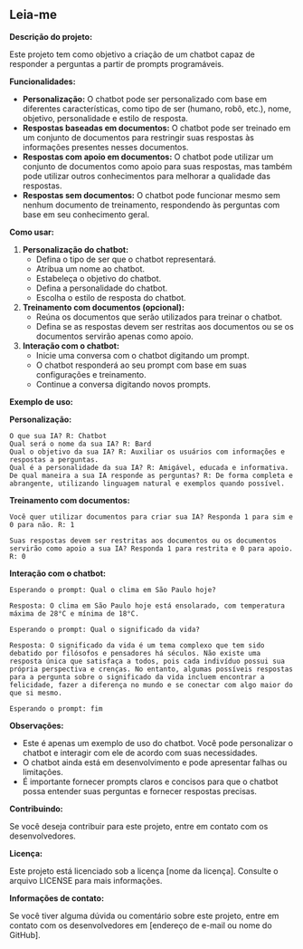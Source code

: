 ## Leia-me

**Descrição do projeto:**

Este projeto tem como objetivo a criação de um chatbot capaz de responder a perguntas a partir de prompts programáveis. 

**Funcionalidades:**

* **Personalização:** O chatbot pode ser personalizado com base em diferentes características, como tipo de ser (humano, robô, etc.), nome, objetivo, personalidade e estilo de resposta.
* **Respostas baseadas em documentos:** O chatbot pode ser treinado em um conjunto de documentos para restringir suas respostas às informações presentes nesses documentos.
* **Respostas com apoio em documentos:** O chatbot pode utilizar um conjunto de documentos como apoio para suas respostas, mas também pode utilizar outros conhecimentos para melhorar a qualidade das respostas.
* **Respostas sem documentos:** O chatbot pode funcionar mesmo sem nenhum documento de treinamento, respondendo às perguntas com base em seu conhecimento geral.

**Como usar:**

1. **Personalização do chatbot:**
    * Defina o tipo de ser que o chatbot representará.
    * Atribua um nome ao chatbot.
    * Estabeleça o objetivo do chatbot.
    * Defina a personalidade do chatbot.
    * Escolha o estilo de resposta do chatbot.
2. **Treinamento com documentos (opcional):**
    * Reúna os documentos que serão utilizados para treinar o chatbot.
    * Defina se as respostas devem ser restritas aos documentos ou se os documentos servirão apenas como apoio.
3. **Interação com o chatbot:**
    * Inicie uma conversa com o chatbot digitando um prompt.
    * O chatbot responderá ao seu prompt com base em suas configurações e treinamento.
    * Continue a conversa digitando novos prompts.

**Exemplo de uso:**

**Personalização:**

```
O que sua IA? R: Chatbot
Qual será o nome da sua IA? R: Bard
Qual o objetivo da sua IA? R: Auxiliar os usuários com informações e respostas a perguntas.
Qual é a personalidade da sua IA? R: Amigável, educada e informativa.
De qual maneira a sua IA responde as perguntas? R: De forma completa e abrangente, utilizando linguagem natural e exemplos quando possível.
```

**Treinamento com documentos:**

```
Você quer utilizar documentos para criar sua IA? Responda 1 para sim e 0 para não. R: 1

Suas respostas devem ser restritas aos documentos ou os documentos servirão como apoio a sua IA? Responda 1 para restrita e 0 para apoio. R: 0
```

**Interação com o chatbot:**

```
Esperando o prompt: Qual o clima em São Paulo hoje?

Resposta: O clima em São Paulo hoje está ensolarado, com temperatura máxima de 28°C e mínima de 18°C.

Esperando o prompt: Qual o significado da vida?

Resposta: O significado da vida é um tema complexo que tem sido debatido por filósofos e pensadores há séculos. Não existe uma resposta única que satisfaça a todos, pois cada indivíduo possui sua própria perspectiva e crenças. No entanto, algumas possíveis respostas para a pergunta sobre o significado da vida incluem encontrar a felicidade, fazer a diferença no mundo e se conectar com algo maior do que si mesmo.

Esperando o prompt: fim
```

**Observações:**

* Este é apenas um exemplo de uso do chatbot. Você pode personalizar o chatbot e interagir com ele de acordo com suas necessidades.
* O chatbot ainda está em desenvolvimento e pode apresentar falhas ou limitações.
* É importante fornecer prompts claros e concisos para que o chatbot possa entender suas perguntas e fornecer respostas precisas.

**Contribuindo:**

Se você deseja contribuir para este projeto, entre em contato com os desenvolvedores.

**Licença:**

Este projeto está licenciado sob a licença [nome da licença]. Consulte o arquivo LICENSE para mais informações.

**Informações de contato:**

Se você tiver alguma dúvida ou comentário sobre este projeto, entre em contato com os desenvolvedores em [endereço de e-mail ou nome do GitHub].
